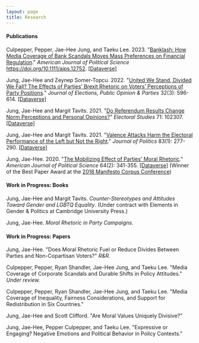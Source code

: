 ```yaml
---
layout: page
title: Research
---
```


#### Publications

Culpepper, Pepper, Jae-Hee Jung, and Taeku Lee. 2023. "[Banklash: How Media Coverage of Bank Scandals Moves Mass Preferences on
Financial Regulation](https://onlinelibrary.wiley.com/doi/10.1111/ajps.12752)." _American Journal of Political Science_ https://doi.org/10.1111/ajps.12752. [[Dataverse]](https://doi.org/10.7910/DVN/GTSYTZ)

Jung, Jae-Hee and Zeynep Somer-Topcu. 2022. "[United We Stand, Divided We Fall? The Effects of Parties’ Brexit Rhetoric on Voters’ Perceptions of Party Positions](https://doi.org/10.1080/17457289.2020.1839470)." _Journal of Elections, Public Opinion & Parties_ 32(3): 596-614. [[Dataverse]](https://dataverse.harvard.edu/dataset.xhtml?persistentId=doi:10.7910/DVN/JJXQLF)

Jung, Jae-Hee and Margit Tavits. 2021. "[Do Referendum Results Change Norm Perceptions and Personal Opinions?](https://www.sciencedirect.com/science/article/pii/S0261379421000287)" _Electoral Studies_ 71: 102307. [[Dataverse]](https://dataverse.harvard.edu/dataset.xhtml?persistentId=doi:10.7910/DVN/YHOCO8)

Jung, Jae-Hee and Margit Tavits. 2021. "[Valence Attacks Harm the Electoral Performance of the Left but Not the Right](https://doi.org/10.1086/709299)." _Journal of Politics_ 83(1): 277-290. [[Dataverse]](https://dataverse.harvard.edu/dataset.xhtml;jsessionid=6be1e4de9fa24c22a5b7981e7e1d?persistentId=doi%3A10.7910%2FDVN%2FHMI4WY&version=&q=&fileTypeGroupFacet=&fileAccess=Public&fileSortField=type)

Jung, Jae-Hee. 2020. "[The Mobilizing Effect of Parties' Moral Rhetoric](https://onlinelibrary.wiley.com/doi/full/10.1111/ajps.12476)." _American Journal of Political Science_ 64(2): 341-355. [[Dataverse]](https://dataverse.harvard.edu/dataset.xhtml?persistentId=doi:10.7910/DVN/6KPFOK) (Winner of the Best Paper Award at the [2018 Manifesto Corpus Conference](https://manifesto-project.wzb.eu/conference-2018))

#### Work in Progress: Books

Jung, Jae-Hee and Margit Tavits. _Counter-Stereotypes and Attitudes Toward Gender and LGBTQ Equality_. (Under contract with Elements in Gender & Politics at Cambridge University Press.)

Jung, Jae-Hee. _Moral Rhetoric in Party Campaigns_.

#### Work in Progress: Papers

Jung, Jae-Hee. "Does Moral Rhetoric Fuel or Reduce Divides Between Parties and Non-Copartisan Voters?" _R&R._ 

Culpepper, Pepper, Ryan Shandler, Jae-Hee Jung, and Taeku Lee. "Media Coverage of Corporate Scandals and Durable Shifts in Policy Attitudes." _Under review._

Culpepper, Pepper, Ryan Shandler, Jae-Hee Jung, and Taeku Lee. "Media Coverage of Inequality, Fairness Considerations, and Support for Redistribution in Six Countries."

Jung, Jae-Hee and Scott Clifford. "Are Moral Values Uniquely Divisive?"

Jung, Jae-Hee, Pepper Culpepper, and Taeku Lee. "Expressive or Engaging? Negative Emotions and Political Behavior in Policy Contexts."

